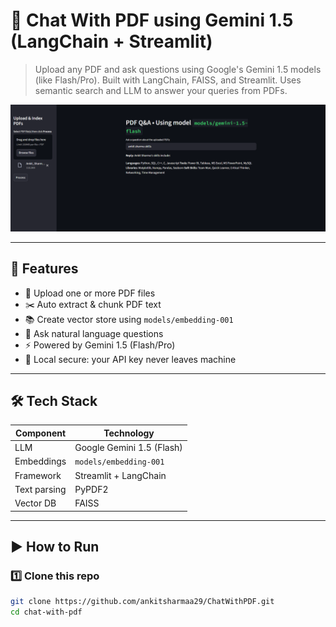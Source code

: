 # 📄 Chat With PDF using Gemini 1.5 (LangChain + Streamlit)

> Upload any PDF and ask questions using Google's Gemini 1.5 models (like Flash/Pro). Built with LangChain, FAISS, and Streamlit. Uses semantic search and LLM to answer your queries from PDFs.

![Demo Screenshot](demo.png)

---

## 🚀 Features

- 📄 Upload one or more PDF files
- ✂️ Auto extract & chunk PDF text
- 📚 Create vector store using `models/embedding-001`
- 💬 Ask natural language questions
- ⚡ Powered by Gemini 1.5 (Flash/Pro)
- 🔐 Local secure: your API key never leaves machine

---

## 🛠️ Tech Stack

| Component     | Technology                 |
|---------------|----------------------------|
| LLM           | Google Gemini 1.5 (Flash)  |
| Embeddings    | `models/embedding-001`     |
| Framework     | Streamlit + LangChain      |
| Text parsing  | PyPDF2                     |
| Vector DB     | FAISS                      |

---

## ▶️ How to Run

### 1️⃣ Clone this repo

```bash
git clone https://github.com/ankitsharmaa29/ChatWithPDF.git
cd chat-with-pdf

